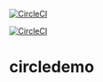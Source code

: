 [![CircleCI](https://circleci.com/gh/samizuh/circledemo.svg?style=shield)](https://circleci.com/gh/samizuh/circledemo)

[![CircleCI](https://circleci.com/gh/samizuh/circledemo/tree/samizuh-patch-1.svg?style=shield)](https://circleci.com/gh/samizuh/circledemo/tree/samizuh-patch-1)
# circledemo
